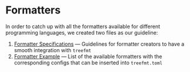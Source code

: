 # Formatters

In order to catch up with all the formatters available for different programming languages, we created two files as our guideline:

1. [Formatter Specifications](./formatters-spec.md) — Guidelines for formatter creators to have a smooth integration with `treefmt`
1. [Formatter Example](./formatters.md) — List of the available formatters with the corresponding configs that can be inserted into `treefmt.toml`
